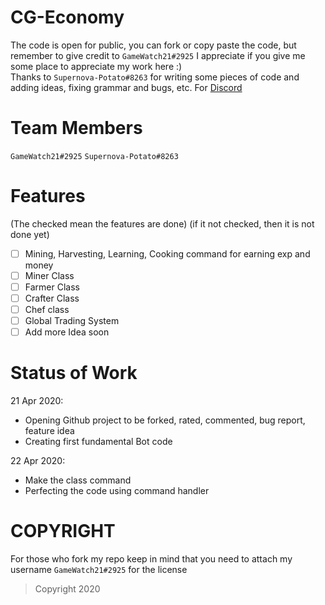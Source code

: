 # CG-Economy
The code is open for public, you can fork or copy paste the code, but remember to give credit to <code>GameWatch21#2925</code> 
I appreciate if you give me some place to appreciate my work here :)
<br>
Thanks to <code>Supernova-Potato#8263</code> for writing some pieces of code and adding ideas, fixing grammar and bugs, etc.
For [Discord](https://discord.gg/ZkW49AT)

# Team Members
<code>GameWatch21#2925</code>
<code>Supernova-Potato#8263</code>

# Features
(The checked mean the features are done)
(if it not checked, then it is not done yet)
- [ ] Mining, Harvesting, Learning, Cooking command for earning exp and money
- [ ] Miner Class
- [ ] Farmer Class
- [ ] Crafter Class
- [ ] Chef class
- [ ] Global Trading System
- [ ] Add more Idea soon

# Status of Work
21 Apr 2020: <ul>
<li>Opening Github project to be forked, rated, commented, bug report, feature idea</li>
<li>Creating first fundamental Bot code</li>
</ul>

22 Apr 2020: <ul>
  <li>Make the class command</li>
  <li>Perfecting the code using command handler</li>
</ul>

# COPYRIGHT
For those who fork my repo keep in mind that you need to attach my username <code>GameWatch21#2925</code> for the license

> Copyright 2020
